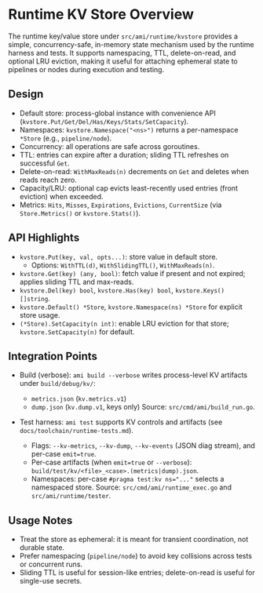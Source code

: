 # Runtime KV Store Overview

The runtime key/value store under `src/ami/runtime/kvstore` provides a simple, concurrency-safe, in-memory state
mechanism used by the runtime harness and tests. It supports namespacing, TTL, delete-on-read, and optional LRU
eviction, making it useful for attaching ephemeral state to pipelines or nodes during execution and testing.

## Design

- Default store: process-global instance with convenience API (`kvstore.Put/Get/Del/Has/Keys/Stats/SetCapacity`).
- Namespaces: `kvstore.Namespace("<ns>")` returns a per-namespace `*Store` (e.g., `pipeline/node`).
- Concurrency: all operations are safe across goroutines.
- TTL: entries can expire after a duration; sliding TTL refreshes on successful `Get`.
- Delete-on-read: `WithMaxReads(n)` decrements on `Get` and deletes when reads reach zero.
- Capacity/LRU: optional cap evicts least-recently used entries (front eviction) when exceeded.
- Metrics: `Hits`, `Misses`, `Expirations`, `Evictions`, `CurrentSize` (via `Store.Metrics()` or `kvstore.Stats()`).

## API Highlights

- `kvstore.Put(key, val, opts...)`: store value in default store.
  - Options: `WithTTL(d)`, `WithSlidingTTL()`, `WithMaxReads(n)`.
- `kvstore.Get(key) (any, bool)`: fetch value if present and not expired; applies sliding TTL and max-reads.
- `kvstore.Del(key) bool`, `kvstore.Has(key) bool`, `kvstore.Keys() []string`.
- `kvstore.Default() *Store`, `kvstore.Namespace(ns) *Store` for explicit store usage.
- `(*Store).SetCapacity(n int)`: enable LRU eviction for that store; `kvstore.SetCapacity(n)` for default.

## Integration Points

- Build (verbose): `ami build --verbose` writes process-level KV artifacts under `build/debug/kv/`:
  - `metrics.json` (`kv.metrics.v1`)
  - `dump.json` (`kv.dump.v1`, keys only)
  Source: `src/cmd/ami/build_run.go`.

- Test harness: `ami test` supports KV controls and artifacts (see `docs/toolchain/runtime-tests.md`).
  - Flags: `--kv-metrics`, `--kv-dump`, `--kv-events` (JSON diag stream), and per-case `emit=true`.
  - Per-case artifacts (when `emit=true` or `--verbose`): `build/test/kv/<file>_<case>.(metrics|dump).json`.
  - Namespaces: per-case `#pragma test:kv ns="..."` selects a namespaced store.
  Source: `src/cmd/ami/runtime_exec.go` and `src/ami/runtime/tester`.

## Usage Notes

- Treat the store as ephemeral: it is meant for transient coordination, not durable state.
- Prefer namespacing (`pipeline/node`) to avoid key collisions across tests or concurrent runs.
- Sliding TTL is useful for session-like entries; delete-on-read is useful for single-use secrets.
